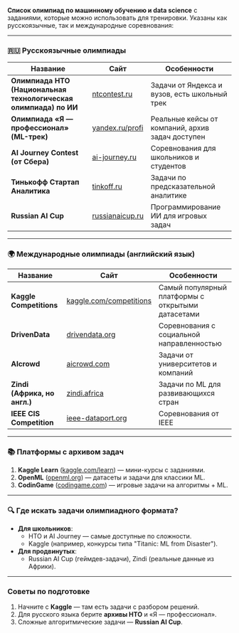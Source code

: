 **Cписок олимпиад по машинному обучению и data science** с заданиями, которые можно использовать для тренировки. Указаны как русскоязычные, так и международные соревнования:

---

### **🇷🇺 Русскоязычные олимпиады**
| Название | Сайт | Особенности |
|----------|------|-------------|
| **Олимпиада НТО (Национальная технологическая олимпиада) по ИИ** | [ntcontest.ru](https://ntcontest.ru) | Задачи от Яндекса и вузов, есть школьный трек |
| **Олимпиада «Я — профессионал» (ML-трек)** | [yandex.ru/profi](https://yandex.ru/profi) | Реальные кейсы от компаний, архив задач доступен |
| **AI Journey Contest (от Сбера)** | [ai-journey.ru](https://ai-journey.ru) | Соревнования для школьников и студентов |
| **Тинькофф Стартап Аналитика** | [tinkoff.ru](https://www.tinkoff.ru) | Задачи по предсказательной аналитике |
| **Russian AI Cup** | [russianaicup.ru](https://russianaicup.ru) | Программирование ИИ для игровых задач |

---

### **🌍 Международные олимпиады (английский язык)**
| Название | Сайт | Особенности |
|----------|------|-------------|
| **Kaggle Competitions** | [kaggle.com/competitions](https://www.kaggle.com/competitions) | Самый популярный платформы с открытыми датасетами |
| **DrivenData** | [drivendata.org](https://www.drivendata.org) | Соревнования с социальной направленностью |
| **AIcrowd** | [aicrowd.com](https://www.aicrowd.com) | Задачи от университетов и компаний |
| **Zindi (Африка, но англ.)** | [zindi.africa](https://zindi.africa) | Задачи по ML для развивающихся стран |
| **IEEE CIS Competition** | [ieee-dataport.org](https://ieee-dataport.org) | Соревнования от IEEE |

---

### **📚 Платформы с архивом задач**
1. **Kaggle Learn** ([kaggle.com/learn](https://www.kaggle.com/learn)) — мини-курсы с заданиями.
2. **OpenML** ([openml.org](https://www.openml.org)) — датасеты и задачи для классики ML.
3. **CodinGame** ([codingame.com](https://www.codingame.com)) — игровые задачи на алгоритмы + ML.

---

### **🔍 Где искать задачи олимпиадного формата?**
- **Для школьников**:  
  - НТО и AI Journey — самые доступные по сложности.  
  - Kaggle (например, конкурсы типа "Titanic: ML from Disaster").  
- **Для продвинутых**:  
  - Russian AI Cup (геймдев-задачи), Zindi (реальные данные из Африки).  

---

### **Советы по подготовке**  
1. Начните с **Kaggle** — там есть задачи с разбором решений.  
2. Для русского языка берите **архивы НТО** и «Я — профессионал».  
3. Сложные алгоритмические задачи — **Russian AI Cup**.  
